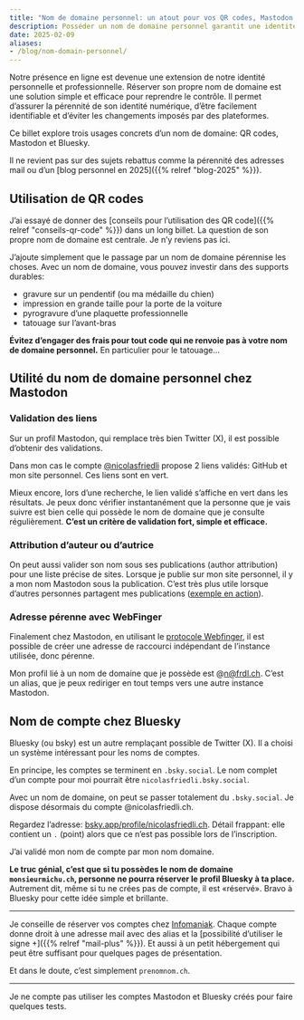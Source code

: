 ```yaml
---
title: "Nom de domaine personnel: un atout pour vos QR codes, Mastodon & Bluesky"
description: Posséder un nom de domaine personnel garantit une identité numérique pérenne et indépendante. Découvrez comment l’utiliser intelligemment pour vos QR codes, sur Mastodon & sur Bluesky.
date: 2025-02-09
aliases:
- /blog/nom-domain-personnel/
---
```


Notre présence en ligne est devenue une extension de notre identité personnelle et professionnelle.
Réserver son propre nom de domaine est une solution simple et efficace pour reprendre le contrôle.
Il permet d’assurer la pérennité de son identité numérique, d’être facilement identifiable et d’éviter les changements imposés par des plateformes.

Ce billet explore trois usages concrets d’un nom de domaine: QR codes, Mastodon et Bluesky.

Il ne revient pas sur des sujets rebattus comme la pérennité des adresses mail ou d’un [blog personnel en 2025]({{% relref "blog-2025" %}}).

## Utilisation de QR codes

J’ai essayé de donner des [conseils pour l’utilisation des QR code]({{% relref "conseils-qr-code" %}}) dans un long billet.
La question de son propre nom de domaine est centrale.
Je n’y reviens pas ici.

J’ajoute simplement que le passage par un nom de domaine pérennise les choses.
Avec un nom de domaine, vous pouvez investir dans des supports durables:

- gravure sur un pendentif (ou ma médaille du chien)
- impression en grande taille pour la porte de la voiture
- pyrogravure d’une plaquette professionnelle
- tatouage sur l’avant-bras

**Évitez d’engager des frais pour tout code qui ne renvoie pas à votre nom de domaine personnel.**
En particulier pour le tatouage...

## Utilité du nom de domaine personnel chez Mastodon

### Validation des liens

Sur un profil Mastodon, qui remplace très bien Twitter (X), il est possible d’obtenir des validations.

Dans mon cas le compte [@nicolasfriedli](https://mastodon.social/@nicolasfriedli) propose 2 liens validés: GitHub et mon site personnel.
Ces liens sont en vert.

Mieux encore, lors d’une recherche, le lien validé s’affiche en vert dans les résultats.
Je peux donc vérifier instantanément que la personne que je vais suivre est bien celle qui possède le nom de domaine que je consulte régulièrement. **C’est un critère de validation fort, simple et efficace.**

### Attribution d’auteur ou d’autrice

On peut aussi valider son nom sous ses publications (author attribution) pour une liste précise de sites.
Lorsque je publie sur mon site personnel, il y a mon nom Mastodon sous la publication.
C’est très plus utile lorsque d’autres personnes partagent mes publications ([exemple en action](https://mastodon.social/@nicolasfriedli/113973218633632714)).

### Adresse pérenne avec WebFinger

Finalement chez Mastodon, en utilisant le [protocole Webfinger](https://docs.joinmastodon.org/spec/webfinger/), il est possible de créer une adresse de raccourci indépendant de l’instance utilisée, donc pérenne.

Mon profil lié à un nom de domaine que je possède est @n@frdl.ch.
C’est un alias, que je peux rediriger en tout temps vers une autre instance Mastodon.

## Nom de compte chez Bluesky

Bluesky (ou bsky) est un autre remplaçant possible de Twitter (X).
Il a choisi un système intéressant pour les noms de comptes.

En principe, les comptes se terminent en `.bsky.social`.
Le nom complet d’un compte pour moi pourrait être `nicolasfriedli.bsky.social`.

Avec un nom de domaine, on peut se passer totalement du `.bsky.social`.
Je dispose désormais du compte @nicolasfriedli.ch.

Regardez l’adresse: [bsky.app/profile/nicolasfriedli.ch](https://bsky.app/profile/nicolasfriedli.ch).
Détail frappant: elle contient un `.` (point) alors que ce n’est pas possible lors de l’inscription.

J’ai validé mon nom de compte par mon nom domaine.

**Le truc génial, c’est que si tu possèdes le nom de domaine `monsieurmichu.ch`, personne ne pourra réserver le profil Bluesky à ta place.**
Autrement dit, même si tu ne crées pas de compte, il est «réservé».
Bravo à Bluesky pour cette idée simple et brillante.

----

Je conseille de réserver vos comptes chez [Infomaniak](https://www.infomaniak.com/fr).
Chaque compte donne droit à une adresse mail avec des alias et la [possibilité d’utiliser le signe +]({{% relref "mail-plus" %}}).
Et aussi à un petit hébergement qui peut être suffisant pour quelques pages de présentation.

Et dans le doute, c’est simplement `prenomnom.ch`.

----

Je ne compte pas utiliser les comptes Mastodon et Bluesky créés pour faire quelques tests.
